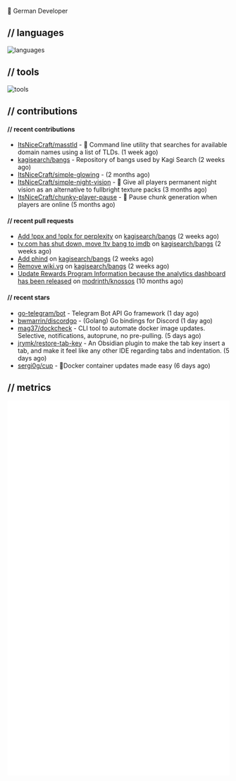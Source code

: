 👋 German Developer

## // languages
![languages](https://skillicons.dev/icons?i=py,go,bash)

## // tools

![tools](https://skillicons.dev/icons?i=androidstudio,arch,aws,azure,cloudflare,discord,docker,figma,fediverse,gcp,git,github,githubactions,gitlab,grafana,idea,jenkins,linux,mastodon,mongodb,nodejs,prometheus,raspberrypi,selenium,svg,twitter,workers,vercel,visualstudio,vscode)

## // contributions

#### // recent contributions

- [ItsNiceCraft/masstld](https://github.com/ItsNiceCraft/masstld) - 🧭 Command line utility that searches for available domain names using a list of TLDs. (1 week ago)
- [kagisearch/bangs](https://github.com/kagisearch/bangs) - Repository of bangs used by Kagi Search (2 weeks ago)
- [ItsNiceCraft/simple-glowing](https://github.com/ItsNiceCraft/simple-glowing) -  (2 months ago)
- [ItsNiceCraft/simple-night-vision](https://github.com/ItsNiceCraft/simple-night-vision) - 🔦 Give all players permanent night vision as an alternative to fullbright texture packs (3 months ago)
- [ItsNiceCraft/chunky-player-pause](https://github.com/ItsNiceCraft/chunky-player-pause) - 🚦 Pause chunk generation when players are online (5 months ago)

#### // recent pull requests

- [Add !ppx and !pplx for perplexity](https://github.com/kagisearch/bangs/pull/187) on [kagisearch/bangs](https://github.com/kagisearch/bangs) (2 weeks ago)
- [tv.com has shut down, move !tv bang to imdb](https://github.com/kagisearch/bangs/pull/180) on [kagisearch/bangs](https://github.com/kagisearch/bangs) (2 weeks ago)
- [Add phind](https://github.com/kagisearch/bangs/pull/178) on [kagisearch/bangs](https://github.com/kagisearch/bangs) (2 weeks ago)
- [Remove wiki.vg](https://github.com/kagisearch/bangs/pull/173) on [kagisearch/bangs](https://github.com/kagisearch/bangs) (2 weeks ago)
- [Update Rewards Program Information because the analytics dashboard has been released](https://github.com/modrinth/knossos/pull/1712) on [modrinth/knossos](https://github.com/modrinth/knossos) (10 months ago)

#### // recent stars

- [go-telegram/bot](https://github.com/go-telegram/bot) - Telegram Bot API Go framework (1 day ago)
- [bwmarrin/discordgo](https://github.com/bwmarrin/discordgo) -  (Golang) Go bindings for Discord (1 day ago)
- [mag37/dockcheck](https://github.com/mag37/dockcheck) - CLI tool to automate docker image updates. Selective, notifications, autoprune, no pre-pulling. (5 days ago)
- [jrymk/restore-tab-key](https://github.com/jrymk/restore-tab-key) - An Obsidian plugin to make the tab key insert a tab, and make it feel like any other IDE regarding tabs and indentation. (5 days ago)
- [sergi0g/cup](https://github.com/sergi0g/cup) - 🥤Docker container updates made easy (6 days ago)

## // metrics

![metrics](/github-metrics.svg)